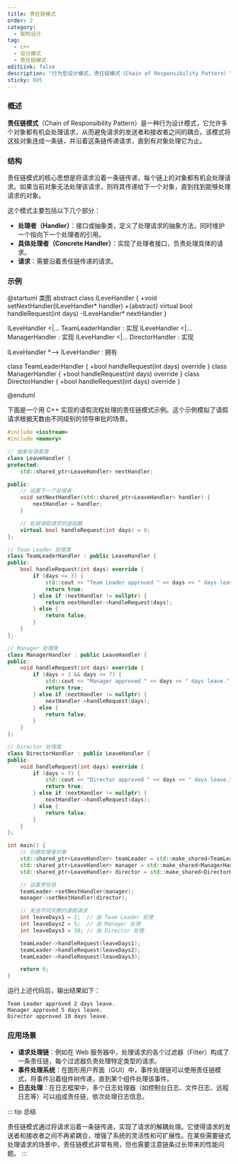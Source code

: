 ```yaml
---
title: 责任链模式
order: 2
category:
  - 架构设计
tag:
  - c++
  - 设计模式
  - 责任链模式
editLink: false
description: "行为型设计模式，责任链模式（Chain of Responsibility Pattern）"
sticky: 805
---
```


### 概述

**责任链模式**（Chain of Responsibility Pattern）是一种行为设计模式，它允许多个对象都有机会处理请求，从而避免请求的发送者和接收者之间的耦合。该模式将这些对象连成一条链，并沿着这条链传递请求，直到有对象处理它为止。

### 结构

责任链模式的核心思想是将请求沿着一条链传递，每个链上的对象都有机会处理请求。如果当前对象无法处理该请求，则将其传递给下一个对象，直到找到能够处理请求的对象。

这个模式主要包括以下几个部分：

- **处理者（Handler）**：接口或抽象类，定义了处理请求的抽象方法，同时维护一个指向下一个处理者的引用。
- **具体处理者（Concrete Handler）**：实现了处理者接口，负责处理具体的请求。
- **请求**：需要沿着责任链传递的请求。

### 示例

@startuml 类图
abstract class ILeveHandler {
+void setNextHandler(ILeveHandler* handler)
+{abstract} virtual bool handleRequest(int days)
-ILeveHandler* nextHandler
}

ILeveHandler <|... TeamLeaderHandler : 实现 
ILeveHandler <|... ManagerHandler : 实现 
ILeveHandler <|... DirectorHandler : 实现 

ILeveHandler *--> ILeveHandler : 拥有 

class TeamLeaderHandler {
+bool handleRequest(int days) override
}
class ManagerHandler {
+bool handleRequest(int days) override
}
class DirectorHandler {
+bool handleRequest(int days) override
}

@enduml

下面是一个用 C++ 实现的请假流程处理的责任链模式示例。这个示例模拟了请假请求根据天数由不同级别的领导审批的场景。

```cpp
#include <iostream>
#include <memory>

// 抽象处理者类
class LeaveHandler {
protected:
    std::shared_ptr<LeaveHandler> nextHandler;

public:
    // 设置下一个处理者
    void setNextHandler(std::shared_ptr<LeaveHandler> handler) {
        nextHandler = handler;
    }

    // 处理请假请求的虚函数
    virtual bool handleRequest(int days) = 0;
};

// Team Leader 处理类
class TeamLeaderHandler : public LeaveHandler {
public:
    bool handleRequest(int days) override {
        if (days <= 3) {
            std::cout << "Team Leader approved " << days << " days leave." << std::endl;
            return true;
        } else if (nextHandler != nullptr) {
            return nextHandler->handleRequest(days);
        } else {
            return false;
        }
    }
};

// Manager 处理类
class ManagerHandler : public LeaveHandler {
public:
    void handleRequest(int days) override {
        if (days > 3 && days <= 7) {
            std::cout << "Manager approved " << days << " days leave." << std::endl;
            return true;
        } else if (nextHandler != nullptr) {
            nextHandler->handleRequest(days);
        } else {
            return false;
        }
    }
};

// Director 处理类
class DirectorHandler : public LeaveHandler {
public:
    void handleRequest(int days) override {
        if (days > 7) {
            std::cout << "Director approved " << days << " days leave." << std::endl;
            return true;
        } else if (nextHandler != nullptr) {
            nextHandler->handleRequest(days);
        } else {
            return false;
        }
    }
};

int main() {
    // 创建处理者对象
    std::shared_ptr<LeaveHandler> teamLeader = std::make_shared<TeamLeaderHandler>();
    std::shared_ptr<LeaveHandler> manager = std::make_shared<ManagerHandler>();
    std::shared_ptr<LeaveHandler> director = std::make_shared<DirectorHandler>();

    // 设置责任链
    teamLeader->setNextHandler(manager);
    manager->setNextHandler(director);

    // 发送不同天数的请假请求
    int leaveDays1 = 2;  // 由 Team Leader 处理
    int leaveDays2 = 5;  // 由 Manager 处理
    int leaveDays3 = 10; // 由 Director 处理

    teamLeader->handleRequest(leaveDays1);
    teamLeader->handleRequest(leaveDays2);
    teamLeader->handleRequest(leaveDays3);

    return 0;
}
```

运行上述代码后，输出结果如下：

```plaintext
Team Leader approved 2 days leave.
Manager approved 5 days leave.
Director approved 10 days leave.
```

### 应用场景

- **请求处理链**：例如在 Web 服务器中，处理请求的各个过滤器（Filter）构成了一条责任链，每个过滤器负责处理特定类型的请求。
- **事件处理系统**：在图形用户界面（GUI）中，事件处理链可以使用责任链模式，将事件沿着组件树传递，直到某个组件处理该事件。
- **日志处理**：在日志框架中，多个日志处理器（如控制台日志、文件日志、远程日志等）可以组成责任链，依次处理日志信息。

::: tip 总结

责任链模式通过将请求沿着一条链传递，实现了请求的解耦处理。它使得请求的发送者和接收者之间不再紧耦合，增强了系统的灵活性和可扩展性。在某些需要链式处理请求的场景中，责任链模式非常有用，但也需要注意链条过长带来的性能问题。
:::